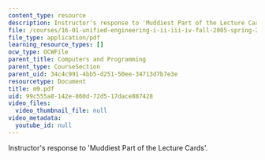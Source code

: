 ```yaml
---
content_type: resource
description: Instructor's response to 'Muddiest Part of the Lecture Cards'.
file: /courses/16-01-unified-engineering-i-ii-iii-iv-fall-2005-spring-2006/99c555a8142e860d72d517dace887428_m9.pdf
file_type: application/pdf
learning_resource_types: []
ocw_type: OCWFile
parent_title: Computers and Programming
parent_type: CourseSection
parent_uid: 34c4c991-4bb5-d251-50ee-34713d7b7e3e
resourcetype: Document
title: m9.pdf
uid: 99c555a8-142e-860d-72d5-17dace887428
video_files:
  video_thumbnail_file: null
video_metadata:
  youtube_id: null
---
```

Instructor's response to 'Muddiest Part of the Lecture Cards'.
